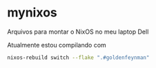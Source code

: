 # mynixos

Arquivos para montar o NixOS no meu laptop Dell

Atualmente estou compilando com

```bash
nixos-rebuild switch --flake ".#goldenfeynman"
```

